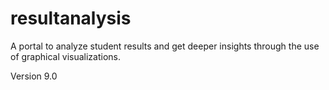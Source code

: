 # resultanalysis
A portal to analyze student results and get deeper insights through the use of graphical visualizations.

Version 9.0
